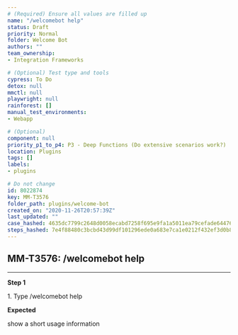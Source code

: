 ```yaml
---
# (Required) Ensure all values are filled up
name: "/welcomebot help"
status: Draft
priority: Normal
folder: Welcome Bot
authors: ""
team_ownership: 
- Integration Frameworks

# (Optional) Test type and tools
cypress: To Do
detox: null
mmctl: null
playwright: null
rainforest: []
manual_test_environments: 
- Webapp

# (Optional)
component: null
priority_p1_to_p4: P3 - Deep Functions (Do extensive scenarios work?)
location: Plugins
tags: []
labels: 
- plugins

# Do not change
id: 8022874
key: MM-T3576
folder_path: plugins/welcome-bot
created_on: "2020-11-26T20:57:39Z"
last_updated: ""
case_hashed: 4635dc7799c2648d0058ecabd7258f695e9fa1a5011ea79cefade64476e0ee23512d1532c537137e75f72be8efe4e77f
steps_hashed: 7e4f88480c3bcbd43d99df101296ede0a683e7ca1e0212f432ef3d0b8abb309ddd727056ba13b8bb63f401e15deaa85d
---
```


## MM-T3576: /welcomebot help

---

**Step 1**

1\. Type /welcomebot help

**Expected**

show a short usage information
